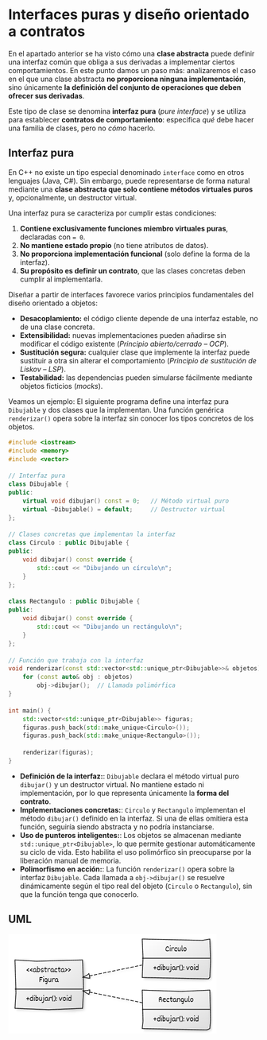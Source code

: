 # Interfaces puras y diseño orientado a contratos

En el apartado anterior se ha visto cómo una **clase abstracta** puede definir una interfaz común que obliga a sus derivadas a implementar ciertos comportamientos.
En este punto damos un paso más: analizaremos el caso en el que una clase abstracta **no proporciona ninguna implementación**, sino únicamente **la definición del conjunto de operaciones que deben ofrecer sus derivadas**.

Este tipo de clase se denomina **interfaz pura** (*pure interface*) y se utiliza para establecer **contratos de comportamiento**: especifica *qué* debe hacer una familia de clases, pero no *cómo* hacerlo.

## Interfaz pura

En C++ no existe un tipo especial denominado `interface` como en otros lenguajes (Java, C#). Sin embargo, puede representarse de forma natural mediante una **clase abstracta que solo contiene métodos virtuales puros** y, opcionalmente, un destructor virtual.

Una interfaz pura se caracteriza por cumplir estas condiciones:

1. **Contiene exclusivamente funciones miembro virtuales puras**, declaradas con `= 0`.
2. **No mantiene estado propio** (no tiene atributos de datos).
3. **No proporciona implementación funcional** (solo define la forma de la interfaz).
4. **Su propósito es definir un contrato**, que las clases concretas deben cumplir al implementarla.

Diseñar a partir de interfaces favorece varios principios fundamentales del diseño orientado a objetos:

* **Desacoplamiento:** el código cliente depende de una interfaz estable, no de una clase concreta.
* **Extensibilidad:** nuevas implementaciones pueden añadirse sin modificar el código existente (*Principio abierto/cerrado – OCP*).
* **Sustitución segura:** cualquier clase que implemente la interfaz puede sustituir a otra sin alterar el comportamiento (*Principio de sustitución de Liskov – LSP*).
* **Testabilidad:** las dependencias pueden simularse fácilmente mediante objetos ficticios (*mocks*).


Veamos un ejemplo: El siguiente programa define una interfaz pura `Dibujable` y dos clases que la implementan. Una función genérica `renderizar()` opera sobre la interfaz sin conocer los tipos concretos de los objetos.

```cpp
#include <iostream>
#include <memory>
#include <vector>

// Interfaz pura
class Dibujable {
public:
    virtual void dibujar() const = 0;   // Método virtual puro
    virtual ~Dibujable() = default;     // Destructor virtual
};

// Clases concretas que implementan la interfaz
class Circulo : public Dibujable {
public:
    void dibujar() const override {
        std::cout << "Dibujando un círculo\n";
    }
};

class Rectangulo : public Dibujable {
public:
    void dibujar() const override {
        std::cout << "Dibujando un rectángulo\n";
    }
};

// Función que trabaja con la interfaz
void renderizar(const std::vector<std::unique_ptr<Dibujable>>& objetos) {
    for (const auto& obj : objetos)
        obj->dibujar();  // Llamada polimórfica
}

int main() {
    std::vector<std::unique_ptr<Dibujable>> figuras;
    figuras.push_back(std::make_unique<Circulo>());
    figuras.push_back(std::make_unique<Rectangulo>());

    renderizar(figuras);
}
```


* **Definición de la interfaz:**: `Dibujable` declara el método virtual puro `dibujar()` y un destructor virtual. No mantiene estado ni implementación, por lo que representa únicamente la **forma del contrato**.
* **Implementaciones concretas:**: `Circulo` y `Rectangulo` implementan el método `dibujar()` definido en la interfaz. Si una de ellas omitiera esta función, seguiría siendo abstracta y no podría instanciarse.
* **Uso de punteros inteligentes:**: Los objetos se almacenan mediante `std::unique_ptr<Dibujable>`, lo que permite gestionar automáticamente su ciclo de vida. Esto habilita el uso polimórfico sin preocuparse por la liberación manual de memoria.
* **Polimorfismo en acción:**: La función `renderizar()` opera sobre la interfaz `Dibujable`.
   Cada llamada a `obj->dibujar()` se resuelve dinámicamente según el tipo real del objeto (`Circulo` o `Rectangulo`), sin que la función tenga que conocerlo.


## UML

![uml](img/diagrama1.png)
